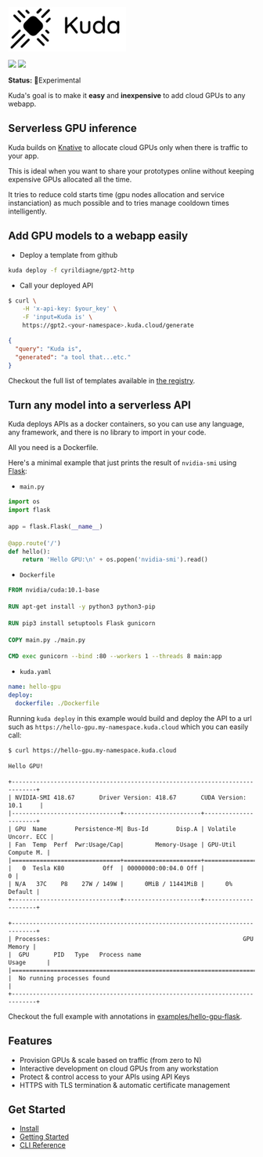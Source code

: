 <img src="docs/images/logo.png" width="241" height="90"/>

[![](https://circleci.com/gh/cyrildiagne/kuda/tree/master.svg?style=shield&circle-token=b14f5838ae2acabe21a8255070507f7e36ba510b)](https://circleci.com/gh/cyrildiagne/kuda)
[![](https://img.shields.io/github/v/release/cyrildiagne/kuda?include_prereleases)](https://github.com/cyrildiagne/kuda/releases)

**Status:** 🧪Experimental

Kuda's goal is to make it **easy** and **inexpensive** to add cloud GPUs to any webapp.

## Serverless GPU inference

Kuda builds on [Knative](#) to allocate cloud GPUs only when there is traffic to your app.

This is ideal when you want to share your prototypes online without keeping expensive GPUs allocated all the time.

It tries to reduce cold starts time (gpu nodes allocation and service instanciation) as much possible and to tries manage cooldown times intelligently.

## Add GPU models to a webapp easily

- Deploy a template from github

```bash
kuda deploy -f cyrildiagne/gpt2-http
```

- Call your deployed API

```bash
$ curl \
    -H 'x-api-key: $your_key' \
    -F 'input=Kuda is' \
    https://gpt2.<your-namespace>.kuda.cloud/generate
```

```json
{
  "query": "Kuda is",
  "generated": "a tool that...etc."
}
```

Checkout the full list of templates available in [the registry](#).

## Turn any model into a serverless API

Kuda deploys APIs as a docker containers, so you can use any language, any
framework, and there is no library to import in your code.

All you need is a Dockerfile.

Here's a minimal example that just prints the result of `nvidia-smi` using
[Flask](http://flask.palletsprojects.com):

- `main.py`

```python
import os
import flask

app = flask.Flask(__name__)

@app.route('/')
def hello():
    return 'Hello GPU:\n' + os.popen('nvidia-smi').read()
```

- `Dockerfile`

```Dockerfile
FROM nvidia/cuda:10.1-base

RUN apt-get install -y python3 python3-pip

RUN pip3 install setuptools Flask gunicorn

COPY main.py ./main.py

CMD exec gunicorn --bind :80 --workers 1 --threads 8 main:app
```

- `kuda.yaml`

```yaml
name: hello-gpu
deploy:
  dockerfile: ./Dockerfile
```

Running `kuda deploy` in this example would build and deploy the API to a url
such as `https://hello-gpu.my-namespace.kuda.cloud` which you can easily call:

```
$ curl https://hello-gpu.my-namespace.kuda.cloud

Hello GPU!

+-----------------------------------------------------------------------------+
| NVIDIA-SMI 418.67       Driver Version: 418.67       CUDA Version: 10.1     |
|-------------------------------+----------------------+----------------------+
| GPU  Name        Persistence-M| Bus-Id        Disp.A | Volatile Uncorr. ECC |
| Fan  Temp  Perf  Pwr:Usage/Cap|         Memory-Usage | GPU-Util  Compute M. |
|===============================+======================+======================|
|   0  Tesla K80           Off  | 00000000:00:04.0 Off |                    0 |
| N/A   37C    P8    27W / 149W |      0MiB / 11441MiB |      0%      Default |
+-------------------------------+----------------------+----------------------+

+-----------------------------------------------------------------------------+
| Processes:                                                       GPU Memory |
|  GPU       PID   Type   Process name                             Usage      |
|=============================================================================|
|  No running processes found                                                 |
+-----------------------------------------------------------------------------+

```

Checkout the full example with annotations in
[examples/hello-gpu-flask](examples/hello-gpu-flask).

## Features

- Provision GPUs & scale based on traffic (from zero to N)
- Interactive development on cloud GPUs from any workstation
- Protect & control access to your APIs using API Keys
- HTTPS with TLS termination & automatic certificate management

## Get Started

- [Install](docs/install_cli.md)
- [Getting Started](docs/getting_started.md)
- [CLI Reference](docs/cli.md)
